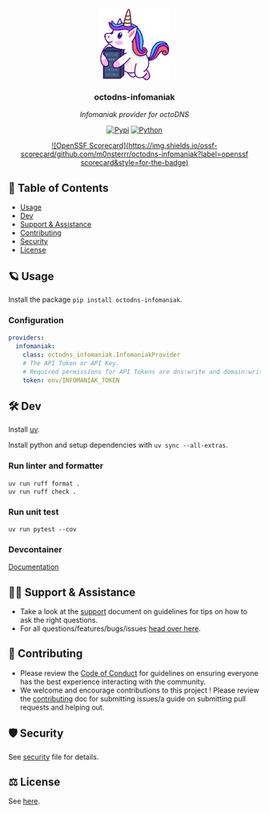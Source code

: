 <!-- template:begin:header -->
<!-- do not edit anything in this "template" block, its auto-generated by Pulumi -->
<div align="center">
<img src="https://raw.githubusercontent.com/m0nsterrr/octodns-infomaniak/main/docs/assets/logo.svg" align="center" width="144px" height="144px"/>

### octodns-infomaniak

_Infomaniak provider for octoDNS_

</div>

<div align="center">

[![Pypi](https://img.shields.io/pypi/v/octodns-infomaniak?label=&logo=pypi&style=for-the-badge&logoColor=yellow&color=3776AB)](https://pypi.python.org/pypi/octodns-infomaniak)
[![Python](https://img.shields.io/pypi/pyversions/octodns-infomaniak?label=&logo=python&style=for-the-badge&logoColor=yellow&color=3776AB)](https://pypi.python.org/pypi/octodns-infomaniak)

</div>

<div align="center">

[![OpenSSF Scorecard](https://img.shields.io/ossf-scorecard/github.com/m0nsterrr/octodns-infomaniak?label=openssf scorecard&style=for-the-badge)](ttps://scorecard.dev/viewer/?uri=github.com/m0nsterrr/octodns-infomaniak)

</div>
<!-- template:end:header -->

<!-- template:begin:table_of_content -->
<!-- do not edit anything in this "template" block, its auto-generated by Pulumi -->
## 🔗 Table of Contents
  - [Usage](#-usage)
  - [Dev](#%EF%B8%8F-dev)
  - [Support &amp; Assistance](#%EF%B8%8F-support--assistance)
  - [Contributing](#-contributing)
  - [Security](#%EF%B8%8F-security)
  - [License](#%EF%B8%8F-license)
<!-- template:end:table_of_content -->

<!-- template:begin:documentation -->
<!-- do not edit anything in this "template" block, its auto-generated by Pulumi -->

<!-- template:end:documentation -->

<!-- template:begin:usage -->
<!-- do not edit anything in this "template" block, its auto-generated by Pulumi -->
## 🪐 Usage
Install the package `pip install octodns-infomaniak`.
<!-- template:begin:usage -->

### Configuration
```yaml
providers:
  infomaniak:
    class: octodns_infomaniak.InfomaniakProvider
    # The API Token or API Key.
    # Required permissions for API Tokens are dns:write and domain:write (for DNSSEC).
    token: env/INFOMANIAK_TOKEN
```
<!-- template:begin:dev -->
<!-- do not edit anything in this "template" block, its auto-generated by Pulumi -->
## 🛠️ Dev
Install [uv](https://docs.astral.sh/uv/getting-started/installation/).

Install python and setup dependencies with `uv sync --all-extras`.
### Run linter and formatter
```
uv run ruff format . 
uv run ruff check .
```
### Run unit test
```
uv run pytest --cov
```
### Devcontainer
[Documentation](https://code.visualstudio.com/docs/devcontainers/containers)
<!-- template:begin:dev -->

<!-- template:begin:support -->
<!-- do not edit anything in this "template" block, its auto-generated by Pulumi -->
## 🙋‍♂️ Support & Assistance

* Take a look at the [support](.github/SUPPORT.md) document on
     guidelines for tips on how to ask the right questions.
* For all questions/features/bugs/issues [head over here](/../../issues/new/choose).
<!-- template:end:support -->

<!-- template:begin:contributing -->
<!-- do not edit anything in this "template" block, its auto-generated by Pulumi -->
## 🤝 Contributing

* Please review the [Code of Conduct](.github/CODE_OF_CONDUCT.md) for guidelines
    on ensuring everyone has the best experience interacting with the community.
* We welcome and encourage contributions to this project !
    Please review the [contributing](.github/CONTRIBUTING.md) doc for submitting
    issues/a guide on submitting pull requests and helping out.
<!-- template:end:contributing -->

<!-- template:begin:security -->
<!-- do not edit anything in this "template" block, its auto-generated by Pulumi -->
## 🛡️ Security

See [security](.github/SECURITY.md) file for details.
<!-- template:end:security -->

<!-- template:begin:license -->
<!-- do not edit anything in this "template" block, its auto-generated by Pulumi -->
## ⚖️ License

<!-- SPDX-License-Identifier: CECILL-2.1 -->
See [here](LICENSE).
<!-- template:end:license -->